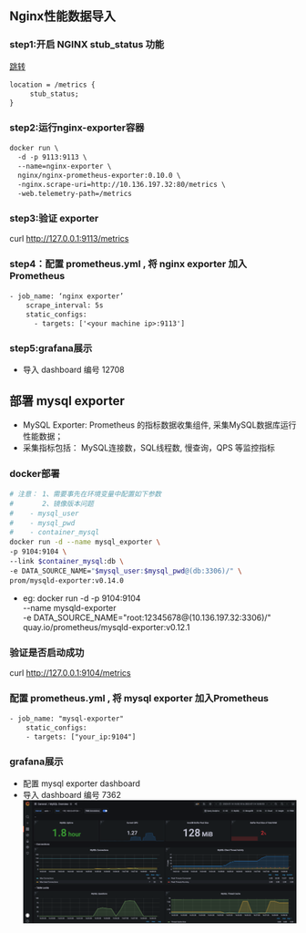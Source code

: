 ## Nginx性能数据导入
### step1:开启 NGINX stub_status 功能
[跳转](../perf_tool/newbee-mall-api/newbee-mall-api/nginx_config/nginx.conf)
```agsl
location = /metrics {
     stub_status;
}
```
### step2:运行nginx-exporter容器
```
docker run \
  -d -p 9113:9113 \
  --name=nginx-exporter \
  nginx/nginx-prometheus-exporter:0.10.0 \
  -nginx.scrape-uri=http://10.136.197.32:80/metrics \
  -web.telemetry-path=/metrics
```
### step3:验证 exporter
curl http://127.0.0.1:9113/metrics
### step4：配置 prometheus.yml , 将 nginx exporter 加入Prometheus
```
- job_name: ‘nginx exporter’
    scrape_interval: 5s
    static_configs:
      - targets: ['<your machine ip>:9113']
```
### step5:grafana展示
* 导入 dashboard 编号 12708
 
## 部署 mysql exporter
* MySQL Exporter: Prometheus 的指标数据收集组件, 采集MySQL数据库运行性能数据；
* 采集指标包括： MySQL连接数，SQL线程数, 慢查询，QPS 等监控指标
### docker部署
```bash
# 注意： 1、需要事先在环境变量中配置如下参数
#       2、镜像版本问题
#    - mysql_user
#    - mysql_pwd
#    - container_mysql
docker run -d --name mysql_exporter \
-p 9104:9104 \
--link $container_mysql:db \
-e DATA_SOURCE_NAME="$mysql_user:$mysql_pwd@(db:3306)/" \
prom/mysqld-exporter:v0.14.0
```
* eg:
docker run -d -p 9104:9104 \
--name mysqld-exporter \
-e DATA_SOURCE_NAME="root:12345678@(10.136.197.32:3306)/" \
quay.io/prometheus/mysqld-exporter:v0.12.1 
### 验证是否启动成功
curl http://127.0.0.1:9104/metrics
### 配置 prometheus.yml , 将 mysql exporter 加入Prometheus
```
- job_name: "mysql-exporter"
    static_configs:
    - targets: ["your_ip:9104"]
```
### grafana展示
* 配置 mysql exporter dashboard
* 导入 dashboard 编号 7362
![](../images/prom_mysql.png)